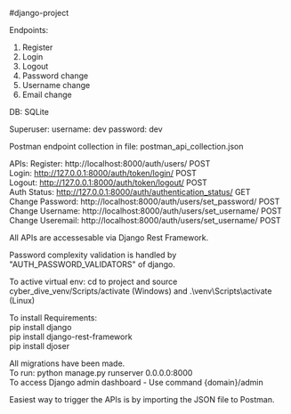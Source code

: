 #django-project


Endpoints:
1. Register
2. Login
3. Logout
4. Password change
5. Username change
6. Email change

DB:
SQLite

Superuser:
username: dev
password: dev

Postman endpoint collection in file:
postman_api_collection.json

APIs:
Register: http://localhost:8000/auth/users/ POST \
Login: http://127.0.0.1:8000/auth/token/login/ POST \
Logout: http://127.0.0.1:8000/auth/token/logout/ POST \
Auth Status: http://127.0.0.1:8000/auth/authentication_status/ GET \
Change Password: http://localhost:8000/auth/users/set_password/ POST \
Change Username: http://localhost:8000/auth/users/set_username/ POST \
Change Useremail: http://localhost:8000/auth/users/set_username/ POST 

All APIs are accessesable via Django Rest Framework.

Password complexity validation is handled by "AUTH_PASSWORD_VALIDATORS" of django. 

To active virtual env: cd to project and source cyber_dive_venv/Scripts/activate (Windows) and .\venv\Scripts\activate (Linux)

To install Requirements: \
pip install django \
pip install django-rest-framework \
pip install djoser 

All migrations have been made. \
To run: python manage.py runserver 0.0.0.0:8000 \
To access Django admin dashboard - Use command {domain}/admin

Easiest way to trigger the APIs is by importing the JSON file to Postman.
